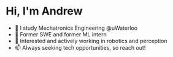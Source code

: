 # Hi, I'm Andrew
-  :school_satchel: I study Mechatronics Engineering @uWaterloo
-  :briefcase: Former SWE and former ML intern
-  :robot: Interested and actively working in robotics and perception
-  :mailbox: Always seeking tech opportunities, so reach out!

